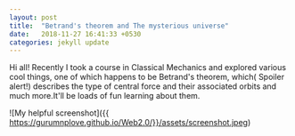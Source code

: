 ```yaml
---
layout: post
title:  "Betrand's theorem and The mysterious universe"
date:   2018-11-27 16:41:33 +0530
categories: jekyll update
---
```


Hi all!
Recently I took a course in Classical Mechanics and explored various cool things, one of which happens to be Betrand's theorem, which( Spoiler alert!) describes the type of central force and their associated orbits and much more.It'll be loads of fun learning about them.

![My helpful screenshot]({{ https://gurumnplove.github.io/Web2.0/}}/assets/screenshot.jpeg)
